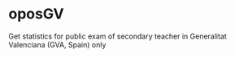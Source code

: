# oposGV
Get statistics for public exam of secondary teacher in Generalitat Valenciana (GVA, Spain) only
